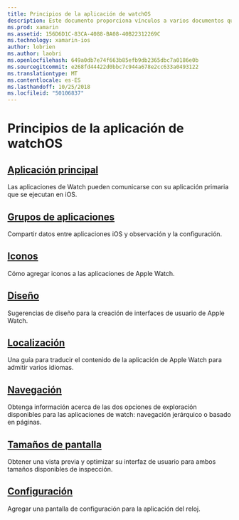 ```yaml
---
title: Principios de la aplicación de watchOS
description: Este documento proporciona vínculos a varios documentos que describen los conceptos fundamentales del desarrollo de aplicaciones para watchOS con Xamarin.
ms.prod: xamarin
ms.assetid: 156D6D1C-83CA-4088-BA08-40B22312269C
ms.technology: xamarin-ios
author: lobrien
ms.author: laobri
ms.openlocfilehash: 649a0db7e74f663b85efb9db2365dbc7a0186e0b
ms.sourcegitcommit: e268fd44422d0bbc7c944a678e2cc633a0493122
ms.translationtype: MT
ms.contentlocale: es-ES
ms.lasthandoff: 10/25/2018
ms.locfileid: "50106837"
---
```

# <a name="watchos-application-fundamentals"></a>Principios de la aplicación de watchOS

##  <a name="parent-applicationioswatchosapp-fundamentalsparent-appmd"></a>[Aplicación principal](~/ios/watchos/app-fundamentals/parent-app.md)

Las aplicaciones de Watch pueden comunicarse con su aplicación primaria que se ejecutan en iOS.

##  <a name="app-groupsioswatchosapp-fundamentalsapp-groupsmd"></a>[Grupos de aplicaciones](~/ios/watchos/app-fundamentals/app-groups.md)

Compartir datos entre aplicaciones iOS y observación y la configuración.

##  <a name="iconsioswatchosapp-fundamentalsiconsmd"></a>[Iconos](~/ios/watchos/app-fundamentals/icons.md)

Cómo agregar iconos a las aplicaciones de Apple Watch.

##  <a name="layoutioswatchosapp-fundamentalslayoutmd"></a>[Diseño](~/ios/watchos/app-fundamentals/layout.md)

Sugerencias de diseño para la creación de interfaces de usuario de Apple Watch.

##  <a name="localizationioswatchosapp-fundamentalslocalizationmd"></a>[Localización](~/ios/watchos/app-fundamentals/localization.md)

Una guía para traducir el contenido de la aplicación de Apple Watch para admitir varios idiomas.

##  <a name="navigationioswatchosapp-fundamentalsnavigationmd"></a>[Navegación](~/ios/watchos/app-fundamentals/navigation.md)

Obtenga información acerca de las dos opciones de exploración disponibles para las aplicaciones de watch: navegación jerárquico o basado en páginas.

##  <a name="screen-sizesioswatchosapp-fundamentalsscreen-sizesmd"></a>[Tamaños de pantalla](~/ios/watchos/app-fundamentals/screen-sizes.md)

Obtener una vista previa y optimizar su interfaz de usuario para ambos tamaños disponibles de inspección.

##  <a name="settingsioswatchosapp-fundamentalssettingsmd"></a>[Configuración](~/ios/watchos/app-fundamentals/settings.md)

Agregar una pantalla de configuración para la aplicación del reloj.

